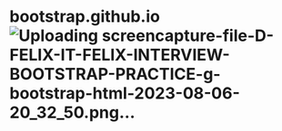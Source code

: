 # bootstrap.github.io![Uploading screencapture-file-D-FELIX-IT-FELIX-INTERVIEW-BOOTSTRAP-PRACTICE-g-bootstrap-html-2023-08-06-20_32_50.png…]()
